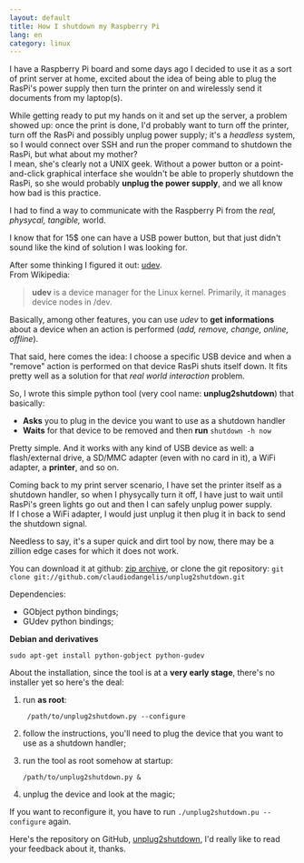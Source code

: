 ```yaml
---
layout: default
title: How I shutdown my Raspberry Pi
lang: en
category: linux
---
```


I have a Raspberry Pi board and some days ago I decided to use it as a sort of print server at home, excited about the idea of being able to plug the RasPi's power supply then turn the printer on and wirelessly send it documents from my laptop(s).

While getting ready to put my hands on it and set up the server, a problem showed up:
once the print is done, I'd probably want to turn off the printer, turn off the RasPi and possibly unplug power supply; it's a _headless_ system, so I would connect over SSH and run the proper command to shutdown the RasPi, but what about my mother?  
I mean, she's clearly not a UNIX geek.
Without a power button or a point-and-click graphical interface she wouldn't be able to properly shutdown the RasPi, so she would probably **unplug the power supply**, and we all know how bad is this practice.

<!--more-->

I had to find a way to communicate with the Raspberry Pi from the _real, physycal, tangible,_ world.

I know that for 15&#36; one can have a USB power button, but that  just didn't  sound like the kind of solution I was looking for.

After some thinking I figured it out: [udev](http://linux.die.net/man/8/udev).  
From Wikipedia:

> **udev** is a device manager for the Linux kernel. Primarily, it manages device nodes in /dev.

Basically, among other features, you can use _udev_ to **get informations** about a device when an action is performed (_add, remove, change, online, offline_).

That said, here comes the idea: I choose a specific USB device and when a "remove" action is performed on that device RasPi shuts itself down. It fits pretty well as a solution for that _real world interaction_ problem.



So, I wrote this simple python tool (very cool name: **unplug2shutdown**) that basically:

- **Asks** you to plug in the device you want to use as a shutdown handler
- **Waits** for that device to be removed and then **run** `shutdown -h now`

Pretty simple. And it works with any kind of USB device as well: a flash/external drive, a SD/MMC adapter (even with no card in it), a WiFi adapter, a **printer**, and so on. 

Coming back to my print server scenario, I have set the printer itself as a shutdown handler, so when I physycally turn it off, I have just to wait until RasPi's green lights go out and then I can safely unplug power supply.  
If I chose a WiFi adapter, I would just unplug it then plug it in back to send the shutdown signal.


Needless to say, it's a super quick and dirt tool by now, there may be a zillion edge cases for which it does not work.



You can download it at github: [zip archive](https://github.com/claudiodangelis/unplug2shutdown/archive/master.zip), or clone the git repository: `git clone git://github.com/claudiodangelis/unplug2shutdown.git`



Dependencies:



 - GObject python bindings;
 - GUdev python bindings;

**Debian and derivatives**

    sudo apt-get install python-gobject python-gudev


About the installation, since the tool is at a **very early stage**, there's no installer yet so here's the deal:

1. run **as root**:

        /path/to/unplug2shutdown.py --configure
2.  follow the instructions, you'll need to plug the device that you want to use as a shutdown handler;
3.  run the tool as root somehow at startup:

        /path/to/unplug2shutdown.py &

4. unplug the device and look at the magic; 


If you want to reconfigure it, you have to run `./unplug2shutdown.pu --configure` again.

Here's the repository on GitHub, [unplug2shutdown](https://github.com/claudiodangelis/unplug2shutdown), I'd really like to read your feedback about it, thanks.

